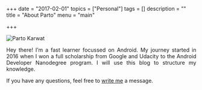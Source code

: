 +++
date = "2017-02-01"
topics = ["Personal"]
tags = []
description = ""
title = "About Parto"
menu = "main"

+++

![Parto Karwat](/media/me.jpg)
<p style='text-align: justify;'>
Hey there! I’m a fast learner focussed on Android. My journey started in 2016 when I won a full scholarship from Google and Udacity to the Android Developer Nanodegree program. I will use this blog to structure my knowledge.

If you have any questions, feel free to [write me](mailto:partokarwat@gmail.com) a message.
</p>
